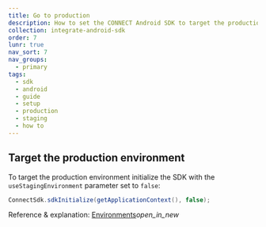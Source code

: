 ```yaml
---
title: Go to production
description: How to set the CONNECT Android SDK to target the production environment
collection: integrate-android-sdk
order: 7
lunr: true
nav_sort: 7
nav_groups:
  - primary
tags:
  - sdk
  - android
  - guide
  - setup
  - production
  - staging
  - how to
---
```


## Target the production environment
To target the production environment initialize the SDK with the `useStagingEnvironment` parameter set to `false`:

```java
ConnectSdk.sdkInitialize(getApplicationContext(), false);
```

Reference & explanation: <a target="_blank" href="http://docs.telenordigital.com/connect/environments.html">Environments</a><i class="material-icons md-18">open_in_new</i>
